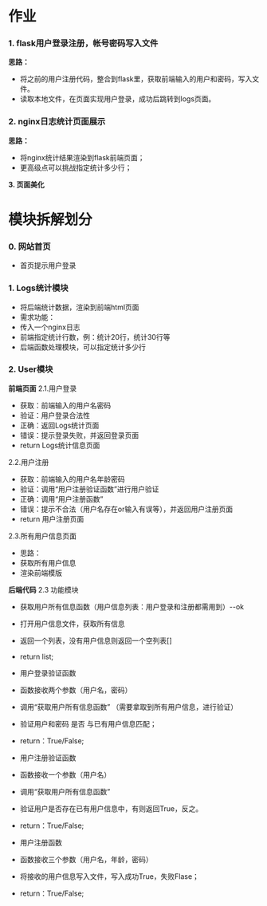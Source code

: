 
# 作业
### 1. flask用户登录注册，帐号密码写入文件
**思路：**
- 将之前的用户注册代码，整合到flask里，获取前端输入的用户和密码，写入文件。
- 读取本地文件，在页面实现用户登录，成功后跳转到logs页面。

### 2. nginx日志统计页面展示
**思路：**
- 将nginx统计结果渲染到flask前端页面；
- 更高级点可以挑战指定统计多少行；

**3. 页面美化**


# 模块拆解划分
### 0. 网站首页
- 首页提示用户登录

### 1. Logs统计模块
- 将后端统计数据，渲染到前端html页面
- 需求功能：
 - 传入一个nginx日志
 - 前端指定统计行数，例：统计20行，统计30行等
 - 后端函数处理模块，可以指定统计多少行

### 2. User模块
**前端页面**
2.1.用户登录
- 获取：前端输入的用户名密码
- 验证：用户登录合法性
 - 正确：返回Logs统计页面
 - 错误：提示登录失败，并返回登录页面
 - return Logs统计信息页面

2.2.用户注册
- 获取：前端输入的用户名年龄密码
- 验证：调用“用户注册验证函数”进行用户验证
 - 正确：调用“用户注册函数”  
 - 错误：提示不合法（用户名存在or输入有误等），并返回用户注册页面
 - return 用户注册页面

2.3.所有用户信息页面
- 思路：
 - 获取所有用户信息
 - 渲染前端模版


**后端代码**
2.3 功能模块
- 获取用户所有信息函数（用户信息列表：用户登录和注册都需用到）--ok
 - 打开用户信息文件，获取所有信息
 - 返回一个列表，没有用户信息则返回一个空列表[]
 - return list;

- 用户登录验证函数
 - 函数接收两个参数（用户名，密码）
 - 调用“获取用户所有信息函数” （需要拿取到所有用户信息，进行验证）
 - 验证用户和密码 是否 与已有用户信息匹配；
 - return：True/False;

- 用户注册验证函数
 - 函数接收一个参数（用户名）
 - 调用“获取用户所有信息函数”
 - 验证用户是否存在已有用户信息中，有则返回True，反之。
 - return：True/False;

- 用户注册函数
 - 函数接收三个参数（用户名，年龄，密码）
 - 将接收的用户信息写入文件，写入成功True，失败Flase；
 - return：True/False;
